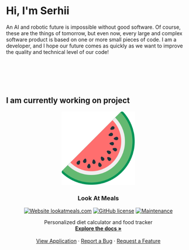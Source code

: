 # Hi, I'm Serhii

An AI and robotic future is impossible without good software. Of course, these are the things of tomorrow, but even now, every large and complex software product is based on one or more small pieces of code. I am a developer, and I hope our future comes as quickly as we want to improve the quality and technical level of our code!
<p align="center">
<br>
<!--<a href="https://">Telegram</a>
 · <a href="https://">Facebook</a>
 · <a href="https://">Twitter</a>-->
<br>
<br>
<br>
</p>

## I am currently working on project
<!--[![contributions welcome](https://img.shields.io/badge/contributions-welcome-brightgreen.svg?style=flat)](https://GitHub.com/hxbn-proto/lookatmeals_diary/issues/)
[![GitHub contributors](https://img.shields.io/github/contributors/hxbn-proto/lookatmeals_diary.svg)](https://GitHub.com/hxbn-proto/lookatmeals_diary/graphs/contributors/)
[![Website lookatmeals.com](https://img.shields.io/website-up-down-green-red/https/lookatmeals.com.svg)](https://lookatmeals.com/)
[![GitHub version](https://badge.fury.io/gh/hxbn-proto%2Flookatmeals_diary.svg)](https://github.com/hxbn-proto/lookatmeals_diary)
[![HitCount](http://hits.dwyl.com/hxbn-proto/https://githubcom/hxbn-proto/lookatmeals_diary.svg)](http://hits.dwyl.com/hxbn-proto/https://githubcom/hxbn-proto/lookatmeals_diary)
[![GitHub issues](https://img.shields.io/github/issues/hxbn-proto/lookatmeals_diary.svg)](https://GitHub.com/hxbn-proto/lookatmeals_diary/issues/)
[![GitHub license](https://img.shields.io/github/license/hxbn-proto/lookatmeals_diary.svg)](https://github.com/hxbn-proto/lookatmeals_diary/blob/master/LICENSE)
[![Maintenance](https://img.shields.io/badge/Maintained%3F-yes-green.svg)](https://GitHub.com/hxbn-proto/lookatmeals_diary/graphs/commit-activity)-->
 
 <p align="center">
  <a href="https://GitHub.com/hxbn-proto/lookatmeals_diary/">
    <img src="https://raw.githubusercontent.com/hxbn-proto/hxbn-proto/master/logo-min.svg" alt="Logo" width="200" height="200">
  </a>

  <h3 align="center">Look At Meals</h3>
<p align="center">
<a href="https://lookatmeals.com/"><img alt="Website lookatmeals.com" src="https://img.shields.io/website-up-down-green-red/https/lookatmeals.com.svg"></a>
<a href="https://github.com/hxbn-proto/lookatmeals_diary/blob/master/LICENSE"><img alt="GitHub license" src="https://img.shields.io/github/license/hxbn-proto/lookatmeals_diary.svg"></a>
<a href="https://gitgub.com/hxbn-proto/lookatmeals_diary/graphs/commit-activity"><img alt="Maintenance" src="https://img.shields.io/badge/Maintained%3F-yes-green.svg"></a>
</p>
  <p align="center">
    Personalized diet calculator and food tracker
    <br/>
    <a href="https://GitHub.com/hxbn-proto/lookatmeals_diary/"><strong>Explore the docs »</strong></a>
    <br/>
    <br/>
    <a href="https://lookatmeals.com">View Application</a>
    ·
    <a href="https://github.com/hxbn-proto/lookatmeals_diary/issues">Report a Bug</a>
    ·
    <a href="https://github.com/hxbn-proto/lookatmeals_diary/issues">Request a Feature</a>
  </p>
</p>
